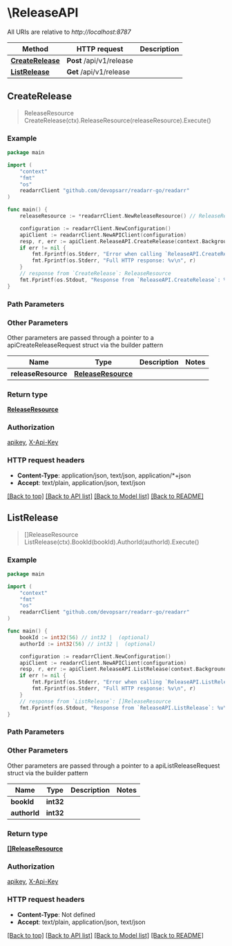# \ReleaseAPI

All URIs are relative to *http://localhost:8787*

Method | HTTP request | Description
------------- | ------------- | -------------
[**CreateRelease**](ReleaseAPI.md#CreateRelease) | **Post** /api/v1/release | 
[**ListRelease**](ReleaseAPI.md#ListRelease) | **Get** /api/v1/release | 



## CreateRelease

> ReleaseResource CreateRelease(ctx).ReleaseResource(releaseResource).Execute()



### Example

```go
package main

import (
	"context"
	"fmt"
	"os"
	readarrClient "github.com/devopsarr/readarr-go/readarr"
)

func main() {
	releaseResource := *readarrClient.NewReleaseResource() // ReleaseResource |  (optional)

	configuration := readarrClient.NewConfiguration()
	apiClient := readarrClient.NewAPIClient(configuration)
	resp, r, err := apiClient.ReleaseAPI.CreateRelease(context.Background()).ReleaseResource(releaseResource).Execute()
	if err != nil {
		fmt.Fprintf(os.Stderr, "Error when calling `ReleaseAPI.CreateRelease``: %v\n", err)
		fmt.Fprintf(os.Stderr, "Full HTTP response: %v\n", r)
	}
	// response from `CreateRelease`: ReleaseResource
	fmt.Fprintf(os.Stdout, "Response from `ReleaseAPI.CreateRelease`: %v\n", resp)
}
```

### Path Parameters



### Other Parameters

Other parameters are passed through a pointer to a apiCreateReleaseRequest struct via the builder pattern


Name | Type | Description  | Notes
------------- | ------------- | ------------- | -------------
 **releaseResource** | [**ReleaseResource**](ReleaseResource.md) |  | 

### Return type

[**ReleaseResource**](ReleaseResource.md)

### Authorization

[apikey](../README.md#apikey), [X-Api-Key](../README.md#X-Api-Key)

### HTTP request headers

- **Content-Type**: application/json, text/json, application/*+json
- **Accept**: text/plain, application/json, text/json

[[Back to top]](#) [[Back to API list]](../README.md#documentation-for-api-endpoints)
[[Back to Model list]](../README.md#documentation-for-models)
[[Back to README]](../README.md)


## ListRelease

> []ReleaseResource ListRelease(ctx).BookId(bookId).AuthorId(authorId).Execute()



### Example

```go
package main

import (
	"context"
	"fmt"
	"os"
	readarrClient "github.com/devopsarr/readarr-go/readarr"
)

func main() {
	bookId := int32(56) // int32 |  (optional)
	authorId := int32(56) // int32 |  (optional)

	configuration := readarrClient.NewConfiguration()
	apiClient := readarrClient.NewAPIClient(configuration)
	resp, r, err := apiClient.ReleaseAPI.ListRelease(context.Background()).BookId(bookId).AuthorId(authorId).Execute()
	if err != nil {
		fmt.Fprintf(os.Stderr, "Error when calling `ReleaseAPI.ListRelease``: %v\n", err)
		fmt.Fprintf(os.Stderr, "Full HTTP response: %v\n", r)
	}
	// response from `ListRelease`: []ReleaseResource
	fmt.Fprintf(os.Stdout, "Response from `ReleaseAPI.ListRelease`: %v\n", resp)
}
```

### Path Parameters



### Other Parameters

Other parameters are passed through a pointer to a apiListReleaseRequest struct via the builder pattern


Name | Type | Description  | Notes
------------- | ------------- | ------------- | -------------
 **bookId** | **int32** |  | 
 **authorId** | **int32** |  | 

### Return type

[**[]ReleaseResource**](ReleaseResource.md)

### Authorization

[apikey](../README.md#apikey), [X-Api-Key](../README.md#X-Api-Key)

### HTTP request headers

- **Content-Type**: Not defined
- **Accept**: text/plain, application/json, text/json

[[Back to top]](#) [[Back to API list]](../README.md#documentation-for-api-endpoints)
[[Back to Model list]](../README.md#documentation-for-models)
[[Back to README]](../README.md)

